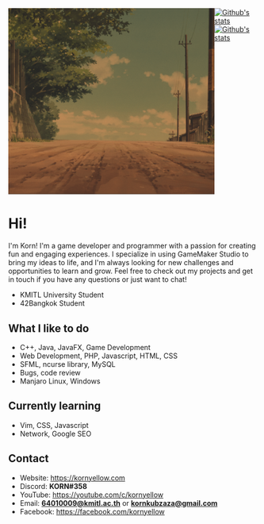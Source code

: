 <div style="display: flex;">
	<div><img alt="Banner image" src="gruvbox.png"/></div>
	<div>
		<a href="https://github.com/kornyellow"><img alt="Github's stats" src="https://github-readme-stats.vercel.app/api?username=kornyellow&show_icons=true&theme=gruvbox"></a>
		<a href="https://github.com/kornyellow"><img alt="Github's stats" src="https://github-readme-streak-stats.herokuapp.com/?user=kornyellow&theme=gruvbox"></a>
	</div>
</div>

# Hi!

I'm Korn! I'm a game developer and programmer with a passion for creating fun and engaging experiences. I specialize in
using GameMaker Studio to bring my ideas to life, and I'm always looking for new challenges and opportunities to learn
and grow. Feel free to check out my projects and get in touch if you have any questions or just want to chat!

- KMITL University Student
- 42Bangkok Student

## What I like to do

- C++, Java, JavaFX, Game Development
- Web Development, PHP, Javascript, HTML, CSS
- SFML, ncurse library, MySQL
- Bugs, code review
- Manjaro Linux, Windows

## Currently learning

- Vim, CSS, Javascript
- Network, Google SEO

## Contact

- Website: https://kornyellow.com
- Discord: **KORN#358**
- YouTube: https://youtube.com/c/kornyellow
- Email: **64010009@kmitl.ac.th** or **kornkubzaza@gmail.com**
- Facebook: https://facebook.com/kornyellow

